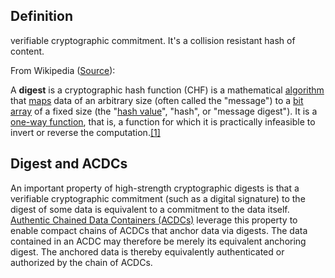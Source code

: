 ## Definition
verifiable cryptographic commitment. It's a collision resistant hash of content.

From Wikipedia ([Source](https://en.wikipedia.org/wiki/Cryptographic_hash_function)):

A **digest** is a cryptographic hash function (CHF) is a mathematical [algorithm](https://en.wikipedia.org/wiki/Algorithm) that [maps](https://en.wikipedia.org/wiki/Map_(mathematics)) data of an arbitrary size (often called the "message") to a [bit array](https://en.wikipedia.org/wiki/Bit_array) of a fixed size (the "[hash value](https://en.wikipedia.org/wiki/Hash_value)", "hash", or "message digest"). It is a [one-way function](https://en.wikipedia.org/wiki/One-way_function), that is, a function for which it is practically infeasible to invert or reverse the computation.[[1]](https://en.wikipedia.org/wiki/Message_digest#cite_note-MrThfd-1)

## Digest and ACDCs

An important property of high-strength cryptographic digests is that a verifiable cryptographic commitment (such as a digital signature) to the digest of some data is equivalent to a commitment to the data itself. [Authentic Chained Data Containers (ACDCs)](authentic-chained-data-container) leverage this property to enable compact chains of ACDCs that anchor data via digests. The data contained in an ACDC may therefore be merely its equivalent anchoring digest. The anchored data is thereby equivalently authenticated or authorized by the chain of ACDCs.